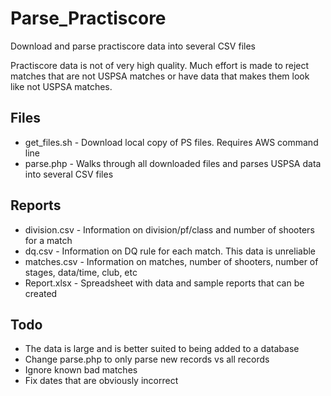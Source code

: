 # Parse_Practiscore

Download and parse practiscore data into several CSV files

 Practiscore data is not of very high quality.  Much effort is made to reject matches that are 
 not USPSA matches or have data that makes them look like not USPSA matches.


Files
-----
* get_files.sh  - Download local copy of PS files.  Requires AWS command line
* parse.php - Walks through all downloaded files and parses USPSA data into several CSV files

Reports
-------

* division.csv - Information on division/pf/class and number of shooters for a match
* dq.csv       - Information on DQ rule for each match.  This data is unreliable
* matches.csv  - Information on matches, number of shooters, number of stages, data/time, club, etc
* Report.xlsx - Spreadsheet with data and sample reports that can be created

Todo
----
* The data is large and is better suited to being added to a database
* Change parse.php to only parse new records vs all records
* Ignore known bad matches
* Fix dates that are obviously incorrect

